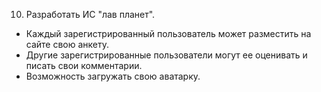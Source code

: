 10. Разработать ИС "лав планет".
 * Каждый зарегистрированный пользователь может разместить на сайте свою анкету.
 * Другие зарегистрированные пользователи могут ее оценивать и писать свои комментарии.
 * Возможность загружать свою аватарку.
